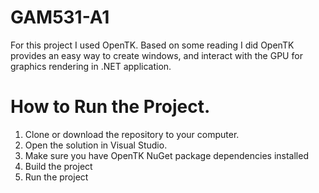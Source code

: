 # GAM531-A1

For this project I used OpenTK. Based on some reading I did OpenTK provides an easy way to create windows, and interact with the GPU for graphics rendering in .NET application.

# How to Run the Project.
1. Clone or download the repository to your computer.
2. Open the solution in Visual Studio.
3. Make sure you have OpenTK NuGet package dependencies installed
4. Build the project
5. Run the project
